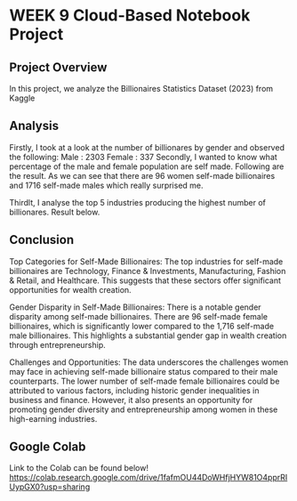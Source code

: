 # WEEK 9 Cloud-Based Notebook Project

## Project Overview
In this project, we analyze the Billionaires Statistics Dataset (2023) from Kaggle

## Analysis
Firstly, I took at a look at the number of billionares by gender and observed the following: 
  Male : 2303
  Female : 337 
Secondly, I wanted to know what percentage of the male and female population are self made. Following are the result. 
As we can see that there are 96 women self-made billionaires and 1716 self-made males which really surprised me. 

Thirdlt, I analyse the top 5 industries producing the highest number of billionares. Result below. 


## Conclusion 

Top Categories for Self-Made Billionaires: The top industries for self-made billionaires are Technology, Finance & Investments, Manufacturing, Fashion & Retail, and Healthcare. This suggests that these sectors offer significant opportunities for wealth creation.

Gender Disparity in Self-Made Billionaires: There is a notable gender disparity among self-made billionaires. There are 96 self-made female billionaires, which is significantly lower compared to the 1,716 self-made male billionaires. This highlights a substantial gender gap in wealth creation through entrepreneurship.

Challenges and Opportunities: The data underscores the challenges women may face in achieving self-made billionaire status compared to their male counterparts. The lower number of self-made female billionaires could be attributed to various factors, including historic gender inequalities in business and finance. However, it also presents an opportunity for promoting gender diversity and entrepreneurship among women in these high-earning industries.

## Google Colab 
Link to the Colab can be found below!
https://colab.research.google.com/drive/1fafmOU44DoWHfjHYW81O4pprRIUypGX0?usp=sharing
